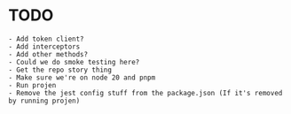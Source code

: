 
# TODO

    - Add token client?
    - Add interceptors
    - Add other methods?
    - Could we do smoke testing here?
    - Get the repo story thing
    - Make sure we're on node 20 and pnpm
    - Run projen
    - Remove the jest config stuff from the package.json (If it's removed by running projen)
